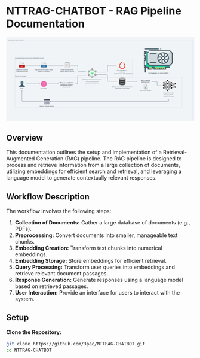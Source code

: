 # NTTRAG-CHATBOT - RAG Pipeline Documentation
![Texte alternatif](img/workflow.png)


## Overview

This documentation outlines the setup and implementation of a Retrieval-Augmented Generation (RAG) pipeline. The RAG pipeline is designed to process and retrieve information from a large collection of documents, utilizing embeddings for efficient search and retrieval, and leveraging a language model to generate contextually relevant responses.

## Workflow Description

The workflow involves the following steps:

1. **Collection of Documents:** Gather a large database of documents (e.g., PDFs).
2. **Preprocessing:** Convert documents into smaller, manageable text chunks.
3. **Embedding Creation:** Transform text chunks into numerical embeddings.
4. **Embedding Storage:** Store embeddings for efficient retrieval.
5. **Query Processing:** Transform user queries into embeddings and retrieve relevant document passages.
6. **Response Generation:** Generate responses using a language model based on retrieved passages.
7. **User Interaction:** Provide an interface for users to interact with the system.


## Setup

**Clone the Repository:**

```bash
git clone https://github.com/3pac/NTTRAG-CHATBOT.git
cd NTTRAG-CHATBOT
